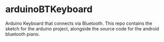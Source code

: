 # arduinoBTKeyboard
Arduino Keyboard that connects via Bluetooth. This repo contains the sketch for the arduino project, alongside the source code for the android bluetooth piano.
